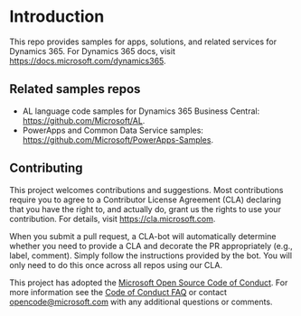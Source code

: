 # Introduction

This repo provides samples for apps, solutions, and related services for Dynamics 365. For Dynamics 365 docs, visit <https://docs.microsoft.com/dynamics365>.

## Related samples repos

- AL language code samples for Dynamics 365 Business Central: <https://github.com/Microsoft/AL>.
- PowerApps and Common Data Service samples: <https://github.com/Microsoft/PowerApps-Samples>.

## Contributing

This project welcomes contributions and suggestions.  Most contributions require you to agree to a
Contributor License Agreement (CLA) declaring that you have the right to, and actually do, grant us
the rights to use your contribution. For details, visit https://cla.microsoft.com.

When you submit a pull request, a CLA-bot will automatically determine whether you need to provide
a CLA and decorate the PR appropriately (e.g., label, comment). Simply follow the instructions
provided by the bot. You will only need to do this once across all repos using our CLA.

This project has adopted the [Microsoft Open Source Code of Conduct](https://opensource.microsoft.com/codeofconduct/).
For more information see the [Code of Conduct FAQ](https://opensource.microsoft.com/codeofconduct/faq/) or
contact [opencode@microsoft.com](mailto:opencode@microsoft.com) with any additional questions or comments.

